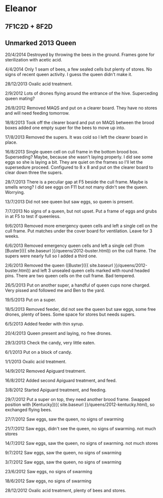 # Eleanor

## 7F1C2D + 8F2D

## Unmarked 2013 Queen

20/4/2014 Destroyed by throwing the bees in the ground.  Frames gone for sterilization with acetic acid.

4/4/2014 Only 1 seam of bees, a few sealed cells but plenty of stores.  No signs of recent queen activity.  I guess the queen didn't make it.  

28/12/2013 Oxalic acid treatment.

2/9/2012 Lots of drones flying around the entrance of the hive. Superceding queen mating?

26/8/2012 Removed MAQS and put on a clearer board.  They have no stores and will need feeding tomorrow.

18/8/2013 Took off the clearer board and put on MAQS between the brood boxes added one empty super for the bees to move up into.

17/8/2013 Removed the supers.  It was cold so I left the clearer board in place.

16/8/2013 Single queen cell on cull frame in the bottom brood box.  Superseding?  Maybe, because she wasn't laying properly.  I did see some eggs so she is laying a bit.  They are quiet on the frames so I'll let the supersedure proceed.  Configured to 8 x 8 and put on the clearer board to clear down three the supers.

28/7/2013 There is a peculiar gap at F5 beside the cull frame.  Maybe is smells wrong?  I did see eggs on F11 but not many didn't see the queen.  Worrying.

13/7/2013 Did not see queen but saw eggs, so queen is present.

7/7/2013 No signs of a queen, but not upset.  Put a frame of eggs and grubs in at F5 to test if queenless.

9/6/2013 Removed more emergency queen cells and left a single cell on the cull frame.  Put matches under the cover board for ventilation.  Leave for 3 weeks.

6/6/2013 Removed emergency queen cells and left a single cell (from [Buster]({{ site.baseurl }}/queens/2012-buster.html)) on the cull frame.  The supers were nearly full so I added a third one.

2/6/2013 Removed the queen ([Buster]({{ site.baseurl }}/queens/2012-buster.html)) and left 3 unsealed queen cells marked with round headed pins.  There are two queen cells on the cull frame.  Bad tempered.

26/5/2013 Put on another super, a handful of queen cups none charged.  Very pissed and followed me and Ben to the yard.

19/5/2013 Put on a super.

18/5/2013 Removed feeder, did not see the queen but saw eggs, some free drones, plenty of bees.  Some space for stores but needs supers.

6/5/2013 Added feeder with thin syrup.

20/4/2013 Queen present and laying, no free drones.

29/3/2013 Check the candy, very little eaten.

6/1/2013 Put on a block of candy.

1/1/2013 Oxalic acid treatment.

14/9/2012 Removed Apiguard treatment.

16/8/2012 Added second Apiguard treatment, and feed.

3/8/2012 Started Apiguard treatment, and feeding.

29/7/2012 Put a super on top, they need another brood frame. Swapped position with [Kentucky]({{ site.baseurl }}/queens/2012-kentucky.html), so exchanged flying bees.

27/7/2012 Saw eggs, saw the queen, no signs of swarming

21/7/2012 Saw eggs, didn't see the queen, no signs of swarming. not much stores

14/7/2012 Saw eggs, saw the queen, no signs of swarming. not much stores

9/7/2012 Saw eggs, saw the queen, no signs of swarming

3/7/2012 Saw eggs, saw the queen, no signs of swarming

23/6/2012 Saw eggs, no signs of swarming

18/6/2012 Saw eggs, no signs of swarming

28/12/2012 Oxalic acid treatment, plenty of bees and stores.